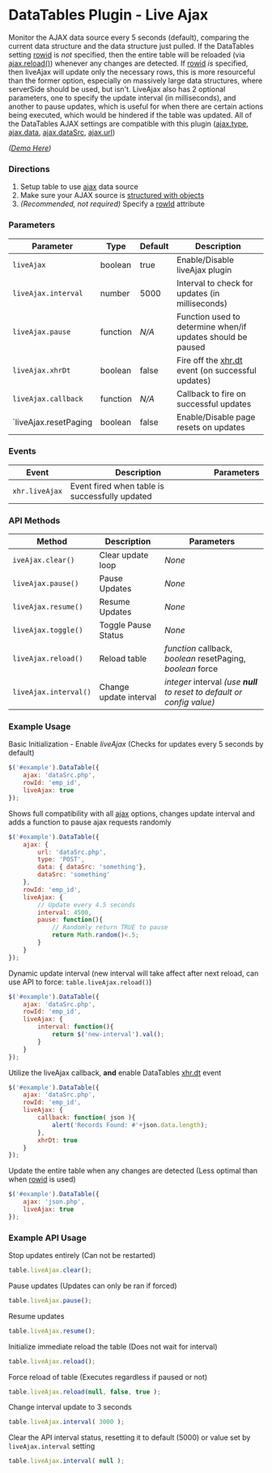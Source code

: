 # DataTables Plugin - Live Ajax #

Monitor the AJAX data source every 5 seconds (default), comparing the current data structure and the data structure just pulled. If the DataTables setting [rowid](http://datatables.net/reference/option/rowId) is _not_ specified, then the entire table will be reloaded (via [ajax.reload()](http://datatables.net/reference/api/ajax.reload())) whenever any changes are detected. If [rowid](http://datatables.net/reference/option/rowId) _is_ specified, then liveAjax will update only the necessary rows, this is more resourceful than the former option, especially on massively large data structures, where serverSide should be used, but isn't.
 LiveAjax also has 2 optional parameters, one to specify the update interval (in milliseconds), and another to pause updates, which is useful for when there are certain actions being executed, which would be hindered if the table was updated.
All of the DataTables AJAX settings are compatible with this plugin ([ajax.type](http://datatables.net/reference/option/ajax), [ajax.data](http://datatables.net/reference/option/ajax.data), [ajax.dataSrc](http://datatables.net/reference/option/ajax.dataSrc), [ajax.url](http://datatables.net/reference/option/ajax))

*([Demo Here](http://www.justinhyland.com/p/dt/datatables-live-ajax/examples/))*

### Directions ###

1. Setup table to use [ajax](http://datatables.net/reference/option/ajax) data source
1. Make sure your AJAX source is [structured with objects](http://datatables.net/examples/ajax/objects.html)
1. _(Recommended, not required)_ Specify a [rowId](http://datatables.net/reference/option/rowId) attribute

### Parameters ###
Parameter 			  | Type 	 | Default | Description
--------------------- | -------- | ------- | ------------
`liveAjax`  		  | boolean	 | true	   | Enable/Disable liveAjax plugin
`liveAjax.interval`   | number	 | 5000	   | Interval to check for updates (in milliseconds)
`liveAjax.pause`	  | function | *N/A*   | Function used to determine when/if updates should be paused
`liveAjax.xhrDt`	  | boolean	 | false   | Fire off the [xhr.dt](http://datatables.net/reference/event/xhr) event (on successful updates)
`liveAjax.callback`	  | function | *N/A*   | Callback to fire on successful updates
`liveAjax.resetPaging | boolean	 | false   | Enable/Disable page resets on updates

### Events ###
Event			| Description		| Parameters
--------------- | ----------------- | -------------
`xhr.liveAjax`  | Event fired when table is successfully updated

### API Methods ###
Method					| Description				| Parameters
----------------------- | ------------------------- | -------------
`iveAjax.clear()`		| Clear update loop			| *None*
`liveAjax.pause()`		| Pause Updates				| *None*
`liveAjax.resume()`		| Resume Updates			| *None*
`liveAjax.toggle()`		| Toggle Pause Status		| *None*
`liveAjax.reload()`		| Reload table				| *function* callback, *boolean* resetPaging, *boolean* force
`liveAjax.interval()`	| Change update interval	| *integer* interval *(use **null** to reset to default or config value)*


### Example Usage ###

Basic Initialization - Enable *liveAjax* (Checks for updates every 5 seconds by default)
```javascript
$('#example').DataTable({
    ajax: 'dataSrc.php',
    rowId: 'emp_id',
    liveAjax: true
});
```

Shows full compatibility with all [ajax](http://datatables.net/reference/option/ajax) options, changes update interval and adds a function to pause ajax requests randomly
```javascript
$('#example').DataTable({
    ajax: {
        url: 'dataSrc.php',
        type: 'POST',
        data: { dataSrc: 'something'},
        dataSrc: 'something'
    },
    rowId: 'emp_id',
    liveAjax: {
        // Update every 4.5 seconds
        interval: 4500,
        pause: function(){
            // Randomly return TRUE to pause
            return Math.random()<.5;
        }
    }
});
```

Dynamic update interval (new interval will take affect after next reload, can use API to force: `table.liveAjax.reload()`)
```javascript
$('#example').DataTable({
    ajax: 'dataSrc.php',
    rowId: 'emp_id',
    liveAjax: {
        interval: function(){
        	return $('new-interval').val();
        }
    }
});
```

Utilize the liveAjax callback, **and** enable DataTables [xhr.dt](http://datatables.net/reference/event/xhr) event
```javascript
$('#example').DataTable({
    ajax: 'dataSrc.php',
    rowId: 'emp_id',
    liveAjax: {
        callback: function( json ){
        	alert('Records Found: #'+json.data.length);
        },
        xhrDt: true
    }
});
```

Update the entire table when any changes are detected (Less optimal than when [rowid](http://datatables.net/reference/option/rowId) is used)
```javascript
$('#example').DataTable({
    ajax: 'json.php',
    liveAjax: true
});
```

### Example API Usage ###
Stop updates entirely (Can not be restarted)
```javascript
table.liveAjax.clear();
```

Pause updates (Updates can only be ran if forced)
```javascript
table.liveAjax.pause();
```

Resume updates
```javascript
table.liveAjax.resume();
```

Initialize immediate reload the table (Does not wait for interval)
```javascript
table.liveAjax.reload();
```

Force reload of table (Executes regardless if paused or not)
```javascript
table.liveAjax.reload(null, false, true );
```

Change interval update to 3 seconds
```javascript
table.liveAjax.interval( 3000 );
```

Clear the API interval status, resetting it to default (5000) or value set by `liveAjax.interval` setting
```javascript
table.liveAjax.interval( null );
```
